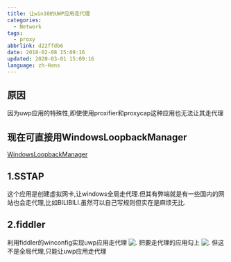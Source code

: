 ```yaml
---
title: 让win10的UWP应用走代理
categories:
  - Network
tags:
  - proxy
abbrlink: d22ffdb6
date: 2018-02-08 15:09:16
updated: 2020-03-01 15:09:16
language: zh-Hans
---
```


## 原因

因为uwp应用的特殊性,即使使用proxifier和proxycap这种应用也无法让其走代理

## 现在可直接用WindowsLoopbackManager

[WindowsLoopbackManager](https://github.com/tiagonmas/Windows-Loopback-Exemption-Manager)
<!--more-->
## 1.SSTAP

这个应用是创建虚拟网卡,让windows全局走代理.但其有弊端就是有一些国内的网站也会走代理,比如BILIBILI.虽然可以自己写规则但实在是麻烦无比.

## 2.fiddler

利用fiddler的winconfig实现uwp应用走代理
![.](http://blog-1254450445.cossgp.myqcloud.com/WK%290~%29WR%29N79$KZ4HZZTDQ2.png)
把要走代理的应用勾上
![.](http://blog-1254450445.cossgp.myqcloud.com/KT3%28H@%60C63P@2KH_X7C@QDI.png)
但这不是全局代理,只能让uwp应用走代理
